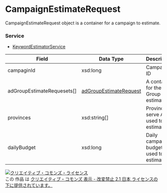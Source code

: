 # CampaignEstimateRequest
CampaignEstimateRequest object is a container for a campaign to estimate.
### Service
+ [KeywordEstimatorService](../services/KeywordEstimatorService.md)

| Field | Data Type | Description | 
|---|---|---|
| campaginId| xsd:long| Campaign ID |
| adGroupEstimateRequesets[]| <a href="../data/adGroupEstimateRequest.md">adGroupEstimateRequest</a>| A container for the Ad Group to estimate |
| provinces| xsd:string[]| Province to serve Ads used to estimate |
| dailyBudget| xsd:long| Daily campaign budget used to estimate |
<a rel="license" href="http://creativecommons.org/licenses/by-nd/2.1/jp/"><img alt="クリエイティブ・コモンズ・ライセンス" style="border-width:0" src="https://i.creativecommons.org/l/by-nd/2.1/jp/88x31.png" /></a><br />この 作品 は <a rel="license" href="http://creativecommons.org/licenses/by-nd/2.1/jp/">クリエイティブ・コモンズ 表示 - 改変禁止 2.1 日本 ライセンスの下に提供されています。</a>
